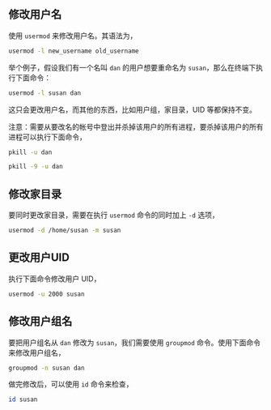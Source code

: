 ## 修改用户名

使用 `usermod` 来修改用户名。其语法为，

```bash
usermod -l new_username old_username
```

举个例子，假设我们有一个名叫 `dan` 的用户想要重命名为 `susan`，那么在终端下执行下面命令：

```bash
usermod -l susan dan
```

这只会更改用户名，而其他的东西，比如用户组，家目录，UID 等都保持不变。

注意：需要从要改名的帐号中登出并杀掉该用户的所有进程，要杀掉该用户的所有进程可以执行下面命令，

```bash
pkill -u dan

pkill -9 -u dan
```

## 修改家目录

要同时更改家目录，需要在执行 `usermod` 命令的同时加上 `-d` 选项，

```bash
usermod -d /home/susan -m susan
```

## 更改用户UID

执行下面命令修改用户 UID，

```bash
usermod -u 2000 susan
```

## 修改用户组名

要把用户组名从 `dan` 修改为 `susan`，我们需要使用 `groupmod` 命令。使用下面命令来修改用户组名，

```bash
groupmod -n susan dan
```

做完修改后，可以使用 `id` 命令来检查，

```bash
id susan
```

